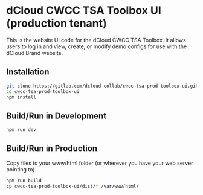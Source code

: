 # dCloud CWCC TSA Toolbox UI (production tenant)
This is the website UI code for the dCloud CWCC TSA Toolbox. It allows users to
log in and view, create, or modify demo configs for use with the dCloud Brand website.

## Installation
```sh
git clone https://gitlab.com/dcloud-collab/cwcc-tsa-prod-toolbox-ui.git
cd cwcc-tsa-prod-toolbox-ui
npm install
```

## Build/Run in Development
```sh
npm run dev
```

## Build/Run in Production
Copy files to your www/html folder (or wherever you have your web server pointing to).
```sh
npm run build
cp cwcc-tsa-prod-toolbox-ui/dist/* /var/www/html/
```

